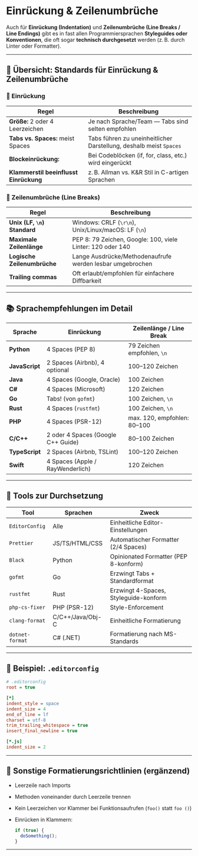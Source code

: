 # Einrückung & Zeilenumbrüche

Auch für **Einrückung (Indentation)** und **Zeilenumbrüche (Line Breaks / Line Endings)** gibt es in fast allen Programmiersprachen **Styleguides oder Konventionen**, die oft sogar **technisch durchgesetzt** werden (z. B. durch Linter oder Formatter).

---

## 🧭 Übersicht: Standards für Einrückung & Zeilenumbrüche

### 🔹 Einrückung

| Regel                                  | Beschreibung                                                       |
| -------------------------------------- | ------------------------------------------------------------------ |
| **Größe:** 2 oder 4 Leerzeichen        | Je nach Sprache/Team — Tabs sind selten empfohlen                  |
| **Tabs vs. Spaces:** meist Spaces      | Tabs führen zu uneinheitlicher Darstellung, deshalb meist `Spaces` |
| **Blockeinrückung:**                   | Bei Codeblöcken (if, for, class, etc.) wird eingerückt             |
| **Klammerstil beeinflusst Einrückung** | z. B. Allman vs. K\&R Stil in C-artigen Sprachen                   |

### 🔹 Zeilenumbrüche (Line Breaks)

| Regel                        | Beschreibung                                               |
| ---------------------------- | ---------------------------------------------------------- |
| **Unix (LF, `\n`) Standard** | Windows: CRLF (`\r\n`), Unix/Linux/macOS: LF (`\n`)        |
| **Maximale Zeilenlänge**     | PEP 8: 79 Zeichen, Google: 100, viele Linter: 120 oder 140 |
| **Logische Zeilenumbrüche**  | Lange Ausdrücke/Methodenaufrufe werden lesbar umgebrochen  |
| **Trailing commas**          | Oft erlaubt/empfohlen für einfachere Diffbarkeit           |

---

## 📚 Sprachempfehlungen im Detail

| Sprache        | Einrückung                         | Zeilenlänge / Line Break    |
| -------------- | ---------------------------------- | --------------------------- |
| **Python**     | 4 Spaces (PEP 8)                   | 79 Zeichen empfohlen, `\n`  |
| **JavaScript** | 2 Spaces (Airbnb), 4 optional      | 100–120 Zeichen             |
| **Java**       | 4 Spaces (Google, Oracle)          | 100 Zeichen                 |
| **C#**         | 4 Spaces (Microsoft)               | 120 Zeichen                 |
| **Go**         | Tabs! (von `gofmt`)                | 100 Zeichen, `\n`           |
| **Rust**       | 4 Spaces (`rustfmt`)               | 100 Zeichen, `\n`           |
| **PHP**        | 4 Spaces (PSR-12)                  | max. 120, empfohlen: 80–100 |
| **C/C++**      | 2 oder 4 Spaces (Google C++ Guide) | 80–100 Zeichen              |
| **TypeScript** | 2 Spaces (Airbnb, TSLint)          | 100–120 Zeichen             |
| **Swift**      | 4 Spaces (Apple / RayWenderlich)   | 120 Zeichen                 |

---

## 🔧 Tools zur Durchsetzung

| Tool            | Sprachen         | Zweck                                 |
| --------------- | ---------------- | ------------------------------------- |
| `EditorConfig`  | Alle             | Einheitliche Editor-Einstellungen     |
| `Prettier`      | JS/TS/HTML/CSS   | Automatischer Formatter (2/4 Spaces)  |
| `Black`         | Python           | Opinionated Formatter (PEP 8-konform) |
| `gofmt`         | Go               | Erzwingt Tabs + Standardformat        |
| `rustfmt`       | Rust             | Erzwingt 4-Spaces, Styleguide-konform |
| `php-cs-fixer`  | PHP (PSR-12)     | Style-Enforcement                     |
| `clang-format`  | C/C++/Java/Obj-C | Einheitliche Formatierung             |
| `dotnet-format` | C# (.NET)        | Formatierung nach MS-Standards        |

---

## 📄 Beispiel: `.editorconfig`

```ini
# .editorconfig
root = true

[*]
indent_style = space
indent_size = 4
end_of_line = lf
charset = utf-8
trim_trailing_whitespace = true
insert_final_newline = true

[*.js]
indent_size = 2
```

---

## 🧠 Sonstige Formatierungsrichtlinien (ergänzend)

* Leerzeile nach Imports
* Methoden voneinander durch Leerzeile trennen
* Kein Leerzeichen vor Klammer bei Funktionsaufrufen (`foo()` statt `foo ()`)
* Einrücken in Klammern:

  ```javascript
  if (true) {
    doSomething();
  }
  ```

---
